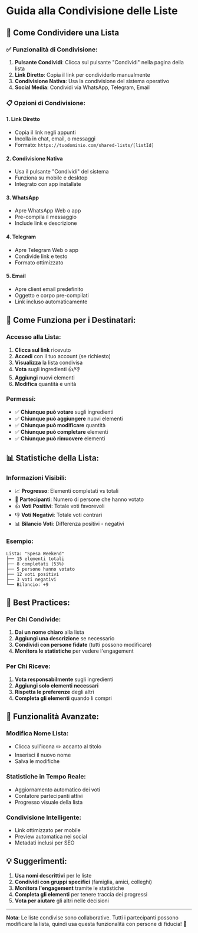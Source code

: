 # Guida alla Condivisione delle Liste

## 🎯 **Come Condividere una Lista**

### ✅ **Funzionalità di Condivisione:**

1. **Pulsante Condividi**: Clicca sul pulsante "Condividi" nella pagina della lista
2. **Link Diretto**: Copia il link per condividerlo manualmente
3. **Condivisione Nativa**: Usa la condivisione del sistema operativo
4. **Social Media**: Condividi via WhatsApp, Telegram, Email

### 📋 **Opzioni di Condivisione:**

#### **1. Link Diretto**
- Copia il link negli appunti
- Incolla in chat, email, o messaggi
- Formato: `https://tuodominio.com/shared-lists/[listId]`

#### **2. Condivisione Nativa**
- Usa il pulsante "Condividi" del sistema
- Funziona su mobile e desktop
- Integrato con app installate

#### **3. WhatsApp**
- Apre WhatsApp Web o app
- Pre-compila il messaggio
- Include link e descrizione

#### **4. Telegram**
- Apre Telegram Web o app
- Condivide link e testo
- Formato ottimizzato

#### **5. Email**
- Apre client email predefinito
- Oggetto e corpo pre-compilati
- Link incluso automaticamente

## 🔧 **Come Funziona per i Destinatari:**

### **Accesso alla Lista:**
1. **Clicca sul link** ricevuto
2. **Accedi** con il tuo account (se richiesto)
3. **Visualizza** la lista condivisa
4. **Vota** sugli ingredienti 👍/👎
5. **Aggiungi** nuovi elementi
6. **Modifica** quantità e unità

### **Permessi:**
- ✅ **Chiunque può votare** sugli ingredienti
- ✅ **Chiunque può aggiungere** nuovi elementi
- ✅ **Chiunque può modificare** quantità
- ✅ **Chiunque può completare** elementi
- ✅ **Chiunque può rimuovere** elementi

## 📊 **Statistiche della Lista:**

### **Informazioni Visibili:**
- 📈 **Progresso**: Elementi completati vs totali
- 👥 **Partecipanti**: Numero di persone che hanno votato
- 👍 **Voti Positivi**: Totale voti favorevoli
- 👎 **Voti Negativi**: Totale voti contrari
- 📊 **Bilancio Voti**: Differenza positivi - negativi

### **Esempio:**
```
Lista: "Spesa Weekend"
├── 15 elementi totali
├── 8 completati (53%)
├── 5 persone hanno votato
├── 12 voti positivi
├── 3 voti negativi
└── Bilancio: +9
```

## 🎯 **Best Practices:**

### **Per Chi Condivide:**
1. **Dai un nome chiaro** alla lista
2. **Aggiungi una descrizione** se necessario
3. **Condividi con persone fidate** (tutti possono modificare)
4. **Monitora le statistiche** per vedere l'engagement

### **Per Chi Riceve:**
1. **Vota responsabilmente** sugli ingredienti
2. **Aggiungi solo elementi necessari**
3. **Rispetta le preferenze** degli altri
4. **Completa gli elementi** quando li compri

## 🚀 **Funzionalità Avanzate:**

### **Modifica Nome Lista:**
- Clicca sull'icona ✏️ accanto al titolo
- Inserisci il nuovo nome
- Salva le modifiche

### **Statistiche in Tempo Reale:**
- Aggiornamento automatico dei voti
- Contatore partecipanti attivi
- Progresso visuale della lista

### **Condivisione Intelligente:**
- Link ottimizzato per mobile
- Preview automatica nei social
- Metadati inclusi per SEO

## 💡 **Suggerimenti:**

1. **Usa nomi descrittivi** per le liste
2. **Condividi con gruppi specifici** (famiglia, amici, colleghi)
3. **Monitora l'engagement** tramite le statistiche
4. **Completa gli elementi** per tenere traccia dei progressi
5. **Vota per aiutare** gli altri nelle decisioni

---

**Nota**: Le liste condivise sono collaborative. Tutti i partecipanti possono modificare la lista, quindi usa questa funzionalità con persone di fiducia! 🤝 